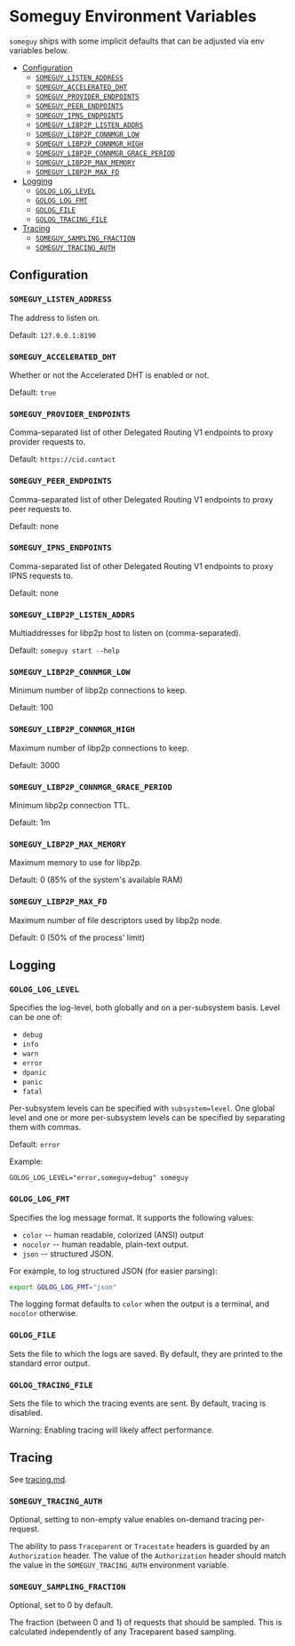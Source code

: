 # Someguy Environment Variables

`someguy` ships with some implicit defaults that can be adjusted via env variables below.

- [Configuration](#configuration)
  - [`SOMEGUY_LISTEN_ADDRESS`](#someguy_listen_address)
  - [`SOMEGUY_ACCELERATED_DHT`](#someguy_accelerated_dht)
  - [`SOMEGUY_PROVIDER_ENDPOINTS`](#someguy_provider_endpoints)
  - [`SOMEGUY_PEER_ENDPOINTS`](#someguy_peer_endpoints)
  - [`SOMEGUY_IPNS_ENDPOINTS`](#someguy_ipns_endpoints)
  - [`SOMEGUY_LIBP2P_LISTEN_ADDRS`](#someguy_libp2p_listen_addrs)
  - [`SOMEGUY_LIBP2P_CONNMGR_LOW`](#someguy_libp2p_connmgr_low)
  - [`SOMEGUY_LIBP2P_CONNMGR_HIGH`](#someguy_libp2p_connmgr_high)
  - [`SOMEGUY_LIBP2P_CONNMGR_GRACE_PERIOD`](#someguy_libp2p_connmgr_grace_period)
  - [`SOMEGUY_LIBP2P_MAX_MEMORY`](#someguy_libp2p_max_memory)
  - [`SOMEGUY_LIBP2P_MAX_FD`](#someguy_libp2p_max_fd)
- [Logging](#logging)
  - [`GOLOG_LOG_LEVEL`](#golog_log_level)
  - [`GOLOG_LOG_FMT`](#golog_log_fmt)
  - [`GOLOG_FILE`](#golog_file)
  - [`GOLOG_TRACING_FILE`](#golog_tracing_file)
- [Tracing](#tracing)
  - [`SOMEGUY_SAMPLING_FRACTION`](#someguy_sampling_fraction)
  - [`SOMEGUY_TRACING_AUTH`](#someguy_tracing_auth)

## Configuration

### `SOMEGUY_LISTEN_ADDRESS`

The address to listen on.

Default: `127.0.0.1:8190`

### `SOMEGUY_ACCELERATED_DHT`

Whether or not the Accelerated DHT is enabled or not.

Default: `true`

### `SOMEGUY_PROVIDER_ENDPOINTS`

Comma-separated list of other Delegated Routing V1 endpoints to proxy provider requests to.

Default: `https://cid.contact`

### `SOMEGUY_PEER_ENDPOINTS`

Comma-separated list of other Delegated Routing V1 endpoints to proxy peer requests to.

Default: none

### `SOMEGUY_IPNS_ENDPOINTS`

Comma-separated list of other Delegated Routing V1 endpoints to proxy IPNS requests to.

Default: none

### `SOMEGUY_LIBP2P_LISTEN_ADDRS`

Multiaddresses for libp2p host to listen on (comma-separated).

Default: `someguy start --help`

### `SOMEGUY_LIBP2P_CONNMGR_LOW`

Minimum number of libp2p connections to keep.

Default: 100

### `SOMEGUY_LIBP2P_CONNMGR_HIGH`

Maximum number of libp2p connections to keep.

Default: 3000

### `SOMEGUY_LIBP2P_CONNMGR_GRACE_PERIOD`

Minimum libp2p connection TTL.

Default: 1m

### `SOMEGUY_LIBP2P_MAX_MEMORY`

Maximum memory to use for libp2p.

Default: 0 (85% of the system's available RAM)

### `SOMEGUY_LIBP2P_MAX_FD`

Maximum number of file descriptors used by libp2p node.

Default: 0 (50% of the process' limit)

## Logging

### `GOLOG_LOG_LEVEL`

Specifies the log-level, both globally and on a per-subsystem basis. Level can
be one of:

* `debug`
* `info`
* `warn`
* `error`
* `dpanic`
* `panic`
* `fatal`

Per-subsystem levels can be specified with `subsystem=level`.  One global level
and one or more per-subsystem levels can be specified by separating them with
commas.

Default: `error`

Example:

```console
GOLOG_LOG_LEVEL="error,someguy=debug" someguy
```

### `GOLOG_LOG_FMT`

Specifies the log message format.  It supports the following values:

- `color` -- human readable, colorized (ANSI) output
- `nocolor` -- human readable, plain-text output.
- `json` -- structured JSON.

For example, to log structured JSON (for easier parsing):

```bash
export GOLOG_LOG_FMT="json"
```
The logging format defaults to `color` when the output is a terminal, and
`nocolor` otherwise.

### `GOLOG_FILE`

Sets the file to which the logs are saved. By default, they are printed to the standard error output.

### `GOLOG_TRACING_FILE`

Sets the file to which the tracing events are sent. By default, tracing is disabled.

Warning: Enabling tracing will likely affect performance.

## Tracing

See [tracing.md](tracing.md).

### `SOMEGUY_TRACING_AUTH`

Optional, setting to non-empty value enables on-demand tracing per-request.

The ability to pass `Traceparent` or `Tracestate` headers is guarded by an
`Authorization` header. The value of the `Authorization` header should match
the value in the `SOMEGUY_TRACING_AUTH` environment variable.

### `SOMEGUY_SAMPLING_FRACTION`

Optional, set to 0 by default.

The fraction (between 0 and 1) of requests that should be sampled.
This is calculated independently of any Traceparent based sampling.
